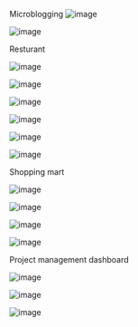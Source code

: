 Microblogging 
![image](https://github.com/guselvaraanni/mini-project/assets/158258133/033c9a21-a406-4624-ab4a-52b2da62ae3b)


![image](https://github.com/guselvaraanni/mini-project/assets/158258133/00ff3753-456c-413b-9257-cd1d2eb95c75)

Resturant 

![image](https://github.com/guselvaraanni/mini-project/assets/158258133/6f723d14-960b-41f0-bd78-471401197d2d)

![image](https://github.com/guselvaraanni/mini-project/assets/158258133/e3193ea6-e7f6-4dc7-8f56-cb19a713da59)

![image](https://github.com/guselvaraanni/mini-project/assets/158258133/ecb25530-84bd-4f1b-b294-084cfbb0bfc5)

![image](https://github.com/guselvaraanni/mini-project/assets/158258133/dc482423-7fac-4e19-b164-90e3405407e0)

![image](https://github.com/guselvaraanni/mini-project/assets/158258133/921c7510-09a2-48c6-a789-0b2868b9ecc0)

![image](https://github.com/guselvaraanni/mini-project/assets/158258133/7aa6dc28-0f32-48f3-a469-6ca2243dc0b4)

Shopping mart

![image](https://github.com/guselvaraanni/mini-project/assets/158258133/6e209781-adc2-4e15-a11c-f7d27dd66b89)


![image](https://github.com/guselvaraanni/mini-project/assets/158258133/23f0bd33-f91f-464b-ae52-d219031fa7b7)


![image](https://github.com/guselvaraanni/mini-project/assets/158258133/552c6226-c2c1-43cd-bd8d-16a8cbe64f7d)

![image](https://github.com/guselvaraanni/mini-project/assets/158258133/addc69a1-9ec0-452c-b9f2-bc6fd456d2cd)

Project management dashboard

![image](https://github.com/guselvaraanni/mini-project/assets/158258133/2ecf6b0d-8e60-4415-b590-3c6d3bdd06c5)

![image](https://github.com/guselvaraanni/mini-project/assets/158258133/1ce4fbbd-a862-449e-8bcd-785b745015d4)


![image](https://github.com/guselvaraanni/mini-project/assets/158258133/58272e55-fc36-4499-820a-8142d176fda0)

